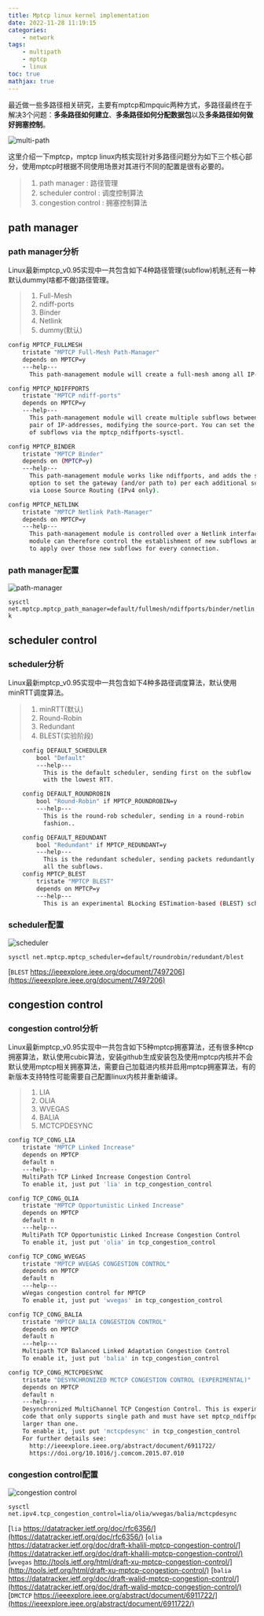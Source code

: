 ```yaml
---
title: Mptcp linux kernel implementation
date: 2022-11-28 11:19:15
categories: 
	- network
tags: 
	- multipath
	- mptcp
	- linux
toc: true
mathjax: true
---
```


最近做一些多路径相关研究，主要有mptcp和mpquic两种方式，多路径最终在于解决3个问题：**多条路径如何建立**、**多条路径如何分配数据包**以及**多条路径如何做好拥塞控制**。

![multi-path](https://gitee.com/martrix/blog-images/raw/master/img/20221206-152028.png)

这里介绍一下mptcp，mptcp linux内核实现针对多路径问题分为如下三个核心部分，使用mptcp时根据不同使用场景对其进行不同的配置是很有必要的。

> 1. path manager : 路径管理
> 2. scheduler control : 调度控制算法
> 3. congestion control : 拥塞控制算法

## path manager

### path manager分析

Linux最新mptcp_v0.95实现中一共包含如下4种路径管理(subflow)机制,还有一种默认dummy(啥都不做)路径管理。

> 1. Full-Mesh
> 2. ndiff-ports
> 3. Binder
> 4. Netlink
> 5. dummy(默认)

```bash
config MPTCP_FULLMESH
	tristate "MPTCP Full-Mesh Path-Manager"
	depends on MPTCP=y
	---help---
	  This path-management module will create a full-mesh among all IP-addresses.

config MPTCP_NDIFFPORTS
	tristate "MPTCP ndiff-ports"
	depends on MPTCP=y
	---help---
	  This path-management module will create multiple subflows between the same
	  pair of IP-addresses, modifying the source-port. You can set the number
	  of subflows via the mptcp_ndiffports-sysctl.

config MPTCP_BINDER
	tristate "MPTCP Binder"
	depends on (MPTCP=y)
	---help---
	  This path-management module works like ndiffports, and adds the sysctl
	  option to set the gateway (and/or path to) per each additional subflow
	  via Loose Source Routing (IPv4 only).

config MPTCP_NETLINK
	tristate "MPTCP Netlink Path-Manager"
	depends on MPTCP=y
	---help---
	  This path-management module is controlled over a Netlink interface. A userspace
	  module can therefore control the establishment of new subflows and the policy
	  to apply over those new subflows for every connection.
```

### path manager配置

![path-manager](https://gitee.com/martrix/blog-images/raw/master/img/20221206-152355.png)

`sysctl net.mptcp.mptcp_path_manager=default/fullmesh/ndiffports/binder/netlink`

## scheduler control

### scheduler分析

Linux最新mptcp_v0.95实现中一共包含如下4种多路径调度算法，默认使用minRTT调度算法。

> 1. minRTT(默认)
> 2. Round-Robin
> 3. Redundant
> 4. BLEST(实验阶段)

```bash
	config DEFAULT_SCHEDULER
		bool "Default"
		---help---
		  This is the default scheduler, sending first on the subflow
		  with the lowest RTT.

	config DEFAULT_ROUNDROBIN
		bool "Round-Robin" if MPTCP_ROUNDROBIN=y
		---help---
		  This is the round-rob scheduler, sending in a round-robin
		  fashion..

	config DEFAULT_REDUNDANT
		bool "Redundant" if MPTCP_REDUNDANT=y
		---help---
		  This is the redundant scheduler, sending packets redundantly over
		  all the subflows.
	config MPTCP_BLEST
		tristate "MPTCP BLEST"
		depends on MPTCP=y
		---help---
	  	  This is an experimental BLocking ESTimation-based (BLEST) scheduler.

```

### scheduler配置

![scheduler](https://gitee.com/martrix/blog-images/raw/master/img/20221206-154231.png)

`sysctl net.mptcp.mptcp_scheduler=default/roundrobin/redundant/blest`

[`BLEST` https://ieeexplore.ieee.org/document/7497206](https://ieeexplore.ieee.org/document/7497206)

## congestion control

### congestion control分析

Linux最新mptcp_v0.95实现中一共包含如下5种mptcp拥塞算法，还有很多种tcp拥塞算法，默认使用cubic算法，安装github生成安装包及使用mptcp内核并不会默认使用mptcp相关拥塞算法，需要自己加载进内核并启用mptcp拥塞算法，有的新版本支持特性可能需要自己配置linux内核并重新编译。

> 1. LIA
> 2. OLIA
> 3. WVEGAS
> 4. BALIA
> 5. MCTCPDESYNC

```bash
config TCP_CONG_LIA
	tristate "MPTCP Linked Increase"
	depends on MPTCP
	default n
	---help---
	MultiPath TCP Linked Increase Congestion Control
	To enable it, just put 'lia' in tcp_congestion_control

config TCP_CONG_OLIA
	tristate "MPTCP Opportunistic Linked Increase"
	depends on MPTCP
	default n
	---help---
	MultiPath TCP Opportunistic Linked Increase Congestion Control
	To enable it, just put 'olia' in tcp_congestion_control

config TCP_CONG_WVEGAS
	tristate "MPTCP WVEGAS CONGESTION CONTROL"
	depends on MPTCP
	default n
	---help---
	wVegas congestion control for MPTCP
	To enable it, just put 'wvegas' in tcp_congestion_control

config TCP_CONG_BALIA
	tristate "MPTCP BALIA CONGESTION CONTROL"
	depends on MPTCP
	default n
	---help---
	Multipath TCP Balanced Linked Adaptation Congestion Control
	To enable it, just put 'balia' in tcp_congestion_control

config TCP_CONG_MCTCPDESYNC
	tristate "DESYNCHRONIZED MCTCP CONGESTION CONTROL (EXPERIMENTAL)"
	depends on MPTCP
	default n
	---help---
	Desynchronized MultiChannel TCP Congestion Control. This is experimental
	code that only supports single path and must have set mptcp_ndiffports
	larger than one.
	To enable it, just put 'mctcpdesync' in tcp_congestion_control
	For further details see:
	  http://ieeexplore.ieee.org/abstract/document/6911722/
	  https://doi.org/10.1016/j.comcom.2015.07.010
```

### congestion control配置

![congestion control](https://gitee.com/martrix/blog-images/raw/master/img/20221206-154302.png)

`sysctl net.ipv4.tcp_congestion_control=lia/olia/wvegas/balia/mctcpdesync`

[`lia` https://datatracker.ietf.org/doc/rfc6356/](https://datatracker.ietf.org/doc/rfc6356/)
[`olia` https://datatracker.ietf.org/doc/draft-khalili-mptcp-congestion-control/](https://datatracker.ietf.org/doc/draft-khalili-mptcp-congestion-control/)
[`wvegas` http://tools.ietf.org/html/draft-xu-mptcp-congestion-control/](http://tools.ietf.org/html/draft-xu-mptcp-congestion-control/)
[`balia` https://datatracker.ietf.org/doc/draft-walid-mptcp-congestion-control/](https://datatracker.ietf.org/doc/draft-walid-mptcp-congestion-control/)
[`DMCTCP` https://ieeexplore.ieee.org/abstract/document/6911722/](https://ieeexplore.ieee.org/abstract/document/6911722/)




